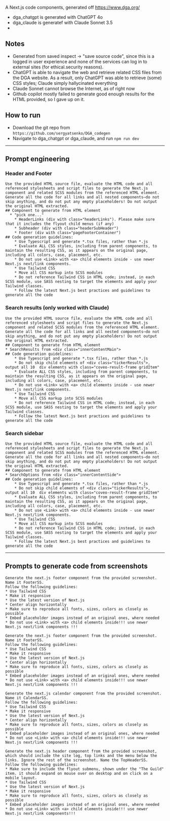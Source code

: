 A Next.js code components, generated off https://www.dga.org/

- dga_chatgpt is generated with ChatGPT 4o
- dga_claude is generatef with Claude Sonnet 3.5
-

## Notes

- Generated from saved inspect -> "save source code", since this is a logged in user experience and none of the services can log in to external sites (for ethical.security reasons).
- ChatGPT is able to navigate the web and retrieve related CSS files from the DGA website. As a result, only ChatGPT was able to retrieve (some) CSS styles; Claude simply hallycinated everything
- Claude Sonnet cannot browse the Internet, as of right now
- Github copilot mostly failed to generate good enough results for the HTML provided, so I gave up on it.

## How to run

- Download the git repo from `https://github.com/sergyatsenko/DGA_codegen`
- Navigate to dga_chatgpt or dga_claude, and run `npm run dev`

---

## Prompt engineering

### Header and Footer

```
Use the provided HTML source file, evaluate the HTML code and all referenced stylesheets and script files to generate the Next.js component and related SCSS modules from the referenced HTML element. Generate all the code for all links and all nested components—do not skip anything, and do not put any empty placeholders! Do not output the original HTML extracted.
## Component to generate from HTML element
  * "pick one..."
    * HeaderLinks (div with class="headerLinks"). Please make sure that it includes the flyout child menus (if any)
    * Subheader (div with class="headerSubHeader")
    * Footer (div with class="pageFooterContainer")
## Code generation guidelines:
	* Use Typescript and generate *.tsx files, rather than *.js
	* Evaluate ALL CSS styles, including from parent components, to maintain the resulting CSS, as it appears on the original page, including all colors, case, placement, etc.
	* Do not use <Link> with <a> child elements inside - use newer Next.js next/link components.
	* Use Tailwind CSS
	* Move all CSS markup into SCSS modules
	* Do not reference Tailwind CSS in HTML code; instead, in each SCSS module, use SASS nesting to target the elements and apply your Tailwind classes.
	* Follow the latest Next.js best practices and guidelines to generate all the code
```

### Search results (only worked with Claude)

```
Use the provided HTML source file, evaluate the HTML code and all referenced stylesheets and script files to generate the Next.js component and related SCSS modules from the referenced HTML element. Generate all the code for all links and all nested components—do not skip anything, and do not put any empty placeholders! Do not output the original HTML extracted.
## Component to generate from HTML element
* SearchResults from <div class="innerContentMain">
## Code generation guidelines:
	* Use Typescript and generate *.tsx files, rather than *.js
	* Do not skip child elements of <div class="tickerResults">, output all 10  div elements with class="coveo-result-frame gridItem"
	* Evaluate ALL CSS styles, including from parent components, to maintain the resulting CSS, as it appears on the original page, including all colors, case, placement, etc.
	* Do not use <Link> with <a> child elements inside - use newer Next.js next/link components.
	* Use Tailwind CSS
	* Move all CSS markup into SCSS modules
	* Do not reference Tailwind CSS in HTML code; instead, in each SCSS module, use SASS nesting to target the elements and apply your Tailwind classes.
	* Follow the latest Next.js best practices and guidelines to generate all the code
```

### Search sidebar

```
Use the provided HTML source file, evaluate the HTML code and all referenced stylesheets and script files to generate the Next.js component and related SCSS modules from the referenced HTML element. Generate all the code for all links and all nested components—do not skip anything, and do not put any empty placeholders! Do not output the original HTML extracted.
## Component to generate from HTML element
* SearchOptions from <div class="innerContentSide">
## Code generation guidelines:
	* Use Typescript and generate *.tsx files, rather than *.js
	* Do not skip child elements of <div class="tickerResults">, output all 10  div elements with class="coveo-result-frame gridItem"
	* Evaluate ALL CSS styles, including from parent components, to maintain the resulting CSS, as it appears on the original page, including all colors, case, placement, etc.
	* Do not use <Link> with <a> child elements inside - use newer Next.js next/link components.
	* Use Tailwind CSS
	* Move all CSS markup into SCSS modules
	* Do not reference Tailwind CSS in HTML code; instead, in each SCSS module, use SASS nesting to target the elements and apply your Tailwind classes.
	* Follow the latest Next.js best practices and guidelines to generate all the code
```

---

## Prompts to generate code from screenshots

```
Generate the next.js footer component from the provided screenshot. Name it FooterSS.
Follow the following guidelines:
* Use Tailwind CSS
* Make it responsive
* Use the latest version of Next.js
* Center align horizontally
* Make sure to reproduce all fonts, sizes, colors as closely as possible
* Embed placeholder images instead of an original ones, where needed
* Do not use <Link> with <a> child elements inside!!! use newer Next.js next/link components !!!
```

```
Generate the next.js footer component from the provided screenshot. Name it FooterSS.
Follow the following guidelines:
* Use Tailwind CSS
* Make it responsive
* Use the latest version of Next.js
* Center align horizontally
* Make sure to reproduce all fonts, sizes, colors as closely as possible
* Embed placeholder images instead of an original ones, where needed
* Do not use <Link> with <a> child elements inside!!! use newer Next.js next/link components !!!
```

```
Generate the next.js calendar component from the provided screenshot. Name it CalendarSS.
Follow the following guidelines:
* Use Tailwind CSS
* Make it responsive
* Use the latest version of Next.js
* Center align horizontally
* Make sure to reproduce all fonts, sizes, colors as closely as possible
* Embed placeholder images instead of an original ones, where needed
* Do not use <Link> with <a> child elements inside!!! use newer Next.js next/link components !!!
```

```
Generate the next.js header component from the provided screenshot, which should include the site log, top links and the menu below the links. Ignore the rest of the screenshot. Name the TopHeaderSS.
Follow the following guidelines:
* Make sure to include the flyout submenu, shown under the "The Guild" item. it should expand on mouse over on desktop and on click on a mobile layout.
* Use Tailwind CSS
* Use the latest version of Next.js
* Make it responsive
* Make sure to reproduce all fonts, sizes, colors as closely as possible
* Embed placeholder images instead of an original ones, where needed
* Do not use <Link> with <a> child elements inside!!! use newer Next.js next/link components!!!
```
